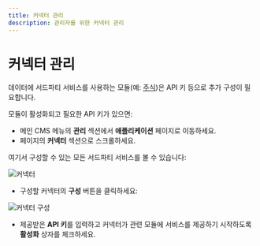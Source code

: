 ```yaml
---
title: 커넥터 관리
description: 관리자를 위한 커넥터 관리
---
```


# 커넥터 관리

데이터에 서드파티 서비스를 사용하는 모듈(예: [주식](/widgets/stocks))은 API 키 등으로 추가 구성이 필요합니다.

모듈이 활성화되고 필요한 API 키가 있으면:

- 메인 CMS 메뉴의 **관리** 섹션에서 **애플리케이션** 페이지로 이동하세요.
- 페이지의 **커넥터** 섹션으로 스크롤하세요.

여기서 구성할 수 있는 모든 서드파티 서비스를 볼 수 있습니다:

![커넥터](/img/v4_media_modules_connectors.png)

- 구성할 커넥터의 **구성** 버튼을 클릭하세요:

![커넥터 구성](/img/v4_media_modules_configure_connectors.png)

- 제공받은 **API 키**를 입력하고 커넥터가 관련 모듈에 서비스를 제공하기 시작하도록 **활성화** 상자를 체크하세요. 